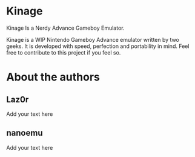 # Kinage

Kinage Is a Nerdy Advance Gameboy Emulator.

Kinage is a WIP Nintendo Gameboy Advance emulator written by two geeks. It is developed with speed, perfection and portability in mind. Feel free to contribute to this project if you feel so. 

# About the authors

Laz0r
-----
Add your text here

nanoemu
-------
Add your text here
